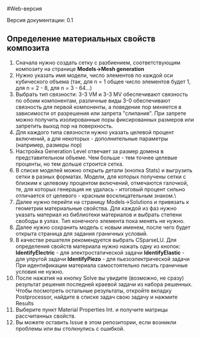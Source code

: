 
#Web-версия

Версия документации: 0.1
## Определение материальных свойств композита
1. Сначала нужно создать сетку с разбиением,
соответствующим композиту на странице **Models->Mesh generation**
2. Нужно указать имя модели, число элементов по каждой оси кубического объема
(так, для n = 1 общее число элементов будет 1, для n = 2 - 8, для n = 3 - 64...)
3. Выбрать тип связности: 3-3 VM и 3-3 MV обеспечивают связность по обоим компонентам, 
различные виды 3-0 обеспечивают связность для первой компоненты, а поведение пор меняется в зависимости от разрешения или запрета "слипания".
При запрете можно получить изолированные поры фиксированных размеров или запретить выход пор на поверхность.
4. Для каждого типа связности нужно указать целевой процент включений, а для некоторых - дополнительные параметры (например, размеры пор)
5. Настройка Generation Level отвечает за размер домена в представительном объеме. Чем больше - тем точнее целевые проценты, но тем дольше строится сетка.
6. В списке моделей можно открыть детали (кнопка Stats) и выгрузить сетки в разных форматах. Модели, для
которых получены сетки с близким к целевому процентом включений, отмечаются галочкой, те, для которых генерация не удалась - итоговый процент сильно отличается от целевого - красным восклицательным знаком.\
7. Далее нужно перейти на страницу Models->Solutions и привязать к геометрии материальные свойства.
Для каждой из фаз нужно указать материал из библиотеки материалов и выбрать степени свободы в узлах.
Тип конечного элемента пока менять не нужно.
8. Далее нужно сохранить модель с новым именем, после чего будет открыта страница для задания граничных условий.
9. В качестве решателя рекомендуется выбрать CSparseLU. Для определения свойств материала нужно нажать одну из кнопок:
    **IdentifyElectric** - для электростатической задачи
    **IdentifyElastic** - для упругой задачи
    **IdentifyPiezo** - для пьезоэлектрической задачи
    При идентификации материала самостоятельно писать граничные условия не нужно.
10. После нажатия на кнопку Solve вы увидите (возможно, не сразу) результат решения последней краевой задачи из набора решенных.
Чтобы посмотреть остальные результаты, откройте вкладку Postprocessor, найдите в списке задач свою задачу и нажмите Results
11. Выберите пункт Material Properties Int. и получите матрицы рассчитанных свойств.
12. Вы можете оставить Issue в этом репозитории, если возникли проблемы или вы столкнулись с ошибкой.
 


